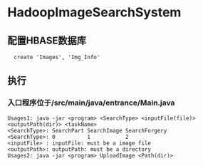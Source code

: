 # HadoopImageSearchSystem

## 配置HBASE数据库
```
  create 'Images', 'Img_Info'
```
## 执行
  ### 入口程序位于/src/main/java/entrance/Main.java
  
```
Usages1: java -jar <program> <SearchType> <inputFile(file)> <outputPath(dir)> <taskName>
<SearchType>: SearchPart SearchImage SearchForgery
<SearchType>: 0          1           2
<inputFile> : inputFile: must be a image file
<outputPath>: outputPath: must be a directory
Usages2: java -jar <program> UploadImage <Path(dir)>
```
